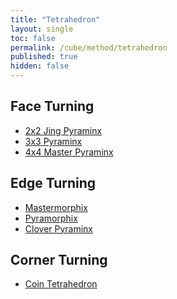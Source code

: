```yaml
---
title: "Tetrahedron"
layout: single
toc: false
permalink: /cube/method/tetrahedron
published: true
hidden: false
---
```


<head>
  <base target="_self">
</head>



## Face Turning

- [2x2 Jing Pyraminx](/cube/method/tetrahedron/face_turning/2x2_jing_pyraminx)
- [3x3 Pyraminx](/cube/method/tetrahedron/face_turning/3x3_pyraminx)
- [4x4 Master Pyraminx](/cube/method/tetrahedron/face_turning/4x4_master_pyraminx)



## Edge Turning

- [Mastermorphix](/cube/method/tetrahedron/edge_turning/mastermorphix)
- [Pyramorphix](/cube/method/tetrahedron/edge_turning/pyramorphix)
- [Clover Pyraminx](/cube/method/tetrahedron/edge_turning/clover_pyraminx)



## Corner Turning

- [Coin Tetrahedron](/cube/method/tetrahedron/corner_turning/coin_tetrahedron)
